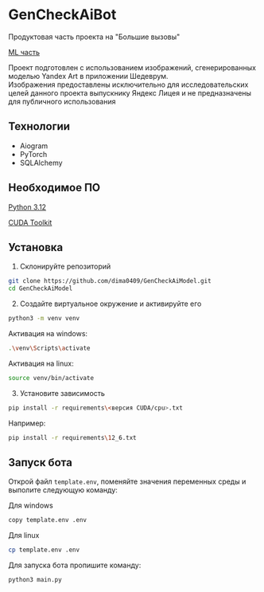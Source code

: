 # GenCheckAiBot
Продуктовая часть проекта на "Большие вызовы"

[ML часть](https://github.com/dima0409/GenCheckAiModel)

Проект подготовлен с использованием изображений, сгенерированных моделью Yandex Art в приложении Шедеврум.  
Изображения предоставлены исключительно для исследовательских целей данного проекта выпускнику Яндекс Лицея и не предназначены для публичного использования

## Технологии 
- Aiogram
- PyTorch
- SQLAlchemy

## Необходимое ПО
[Python 3.12](https://www.python.org/downloads)

[CUDA Toolkit](https://developer.nvidia.com/cuda-toolkit)

## Установка

1. Склонируйте репозиторий
```bash
git clone https://github.com/dima0409/GenCheckAiModel.git
cd GenCheckAiModel
```

2. Создайте виртуальное окружение и активируйте его
```bash
python3 -m venv venv
```
Активация на windows:
```bash
.\venv\Scripts\activate
```
Активация на linux:
```bash
source venv/bin/activate
```

3. Установите зависимость
```bash
pip install -r requirements\<версия CUDA/cpu>.txt
```
Например:
```bash
pip install -r requirements\12_6.txt
```
## Запуск бота
Открой файл `template.env`, поменяйте значения переменных среды и выполите следующую команду:

Для windows
```bash
copy template.env .env
```
Для linux
```bash
cp template.env .env
```

Для запуска бота пропишите команду:
```bash
python3 main.py
```
